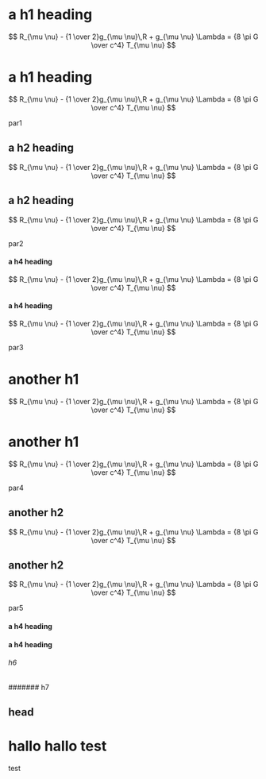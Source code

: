 # a h1 heading

$$
R_{\mu \nu} 
    - {1 \over 2}g_{\mu \nu}\,R 
        + g_{\mu \nu} \Lambda
= {8 \pi G \over c^4} T_{\mu \nu}
$$

# a h1 heading
$$
R_{\mu \nu} 
    - {1 \over 2}g_{\mu \nu}\,R 
        + g_{\mu \nu} \Lambda
= {8 \pi G \over c^4} T_{\mu \nu}
$$

par1

## a h2 heading

$$
R_{\mu \nu} 
    - {1 \over 2}g_{\mu \nu}\,R 
        + g_{\mu \nu} \Lambda
= {8 \pi G \over c^4} T_{\mu \nu}
$$

## a h2 heading
$$
R_{\mu \nu} 
    - {1 \over 2}g_{\mu \nu}\,R 
        + g_{\mu \nu} \Lambda
= {8 \pi G \over c^4} T_{\mu \nu}
$$

par2

#### a h4 heading

$$
R_{\mu \nu} 
    - {1 \over 2}g_{\mu \nu}\,R 
        + g_{\mu \nu} \Lambda
= {8 \pi G \over c^4} T_{\mu \nu}
$$

#### a h4 heading
$$
R_{\mu \nu} 
    - {1 \over 2}g_{\mu \nu}\,R 
        + g_{\mu \nu} \Lambda
= {8 \pi G \over c^4} T_{\mu \nu}
$$

par3

another h1
==========

$$
R_{\mu \nu} 
    - {1 \over 2}g_{\mu \nu}\,R 
        + g_{\mu \nu} \Lambda
= {8 \pi G \over c^4} T_{\mu \nu}
$$

another h1
==========
$$
R_{\mu \nu} 
    - {1 \over 2}g_{\mu \nu}\,R 
        + g_{\mu \nu} \Lambda
= {8 \pi G \over c^4} T_{\mu \nu}
$$

par4

another h2
----------

$$
R_{\mu \nu} 
    - {1 \over 2}g_{\mu \nu}\,R 
        + g_{\mu \nu} \Lambda
= {8 \pi G \over c^4} T_{\mu \nu}
$$

another h2
----------
$$
R_{\mu \nu} 
    - {1 \over 2}g_{\mu \nu}\,R 
        + g_{\mu \nu} \Lambda
= {8 \pi G \over c^4} T_{\mu \nu}
$$

par5

#### a h4 heading ####

#### a h4 heading ########

###### h6

####### h7

<a name="example"></a>
head
----

hallo
hallo
test
====
test

